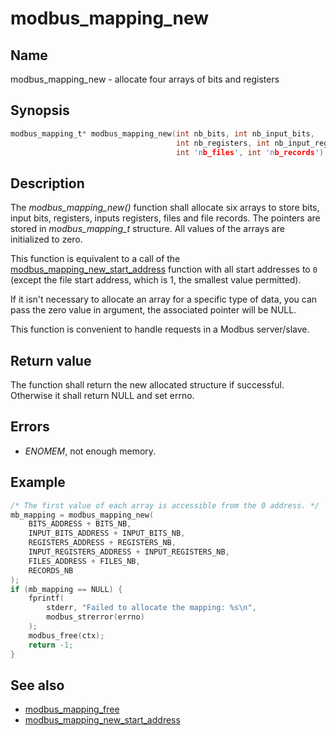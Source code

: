 # modbus_mapping_new

## Name

modbus_mapping_new - allocate four arrays of bits and registers

## Synopsis

```c
modbus_mapping_t* modbus_mapping_new(int nb_bits, int nb_input_bits,
                                     int nb_registers, int nb_input_registers,
                                     int 'nb_files', int 'nb_records');
```

## Description

The *modbus_mapping_new()* function shall allocate six arrays to store bits,
input bits, registers, inputs registers, files and file records. The pointers
are stored in *modbus_mapping_t* structure. All values of the arrays are
initialized to zero.

This function is equivalent to a call of the
[modbus_mapping_new_start_address](modbus_mapping_new_start_address.md) function
with all start addresses to `0` (except the file start address, which is 1, the
smallest value permitted).

If it isn't necessary to allocate an array for a specific type of data, you can
pass the zero value in argument, the associated pointer will be NULL.

This function is convenient to handle requests in a Modbus server/slave.

## Return value

The function shall return the new allocated structure if successful. Otherwise
it shall return NULL and set errno.

## Errors

- *ENOMEM*, not enough memory.

## Example

```c
/* The first value of each array is accessible from the 0 address. */
mb_mapping = modbus_mapping_new(
    BITS_ADDRESS + BITS_NB,
    INPUT_BITS_ADDRESS + INPUT_BITS_NB,
    REGISTERS_ADDRESS + REGISTERS_NB,
    INPUT_REGISTERS_ADDRESS + INPUT_REGISTERS_NB,
    FILES_ADDRESS + FILES_NB,
    RECORDS_NB
);
if (mb_mapping == NULL) {
    fprintf(
        stderr, "Failed to allocate the mapping: %s\n",
        modbus_strerror(errno)
    );
    modbus_free(ctx);
    return -1;
}
```

## See also

- [modbus_mapping_free](modbus_mapping_free.md)
- [modbus_mapping_new_start_address](modbus_mapping_new_start_address.md)

